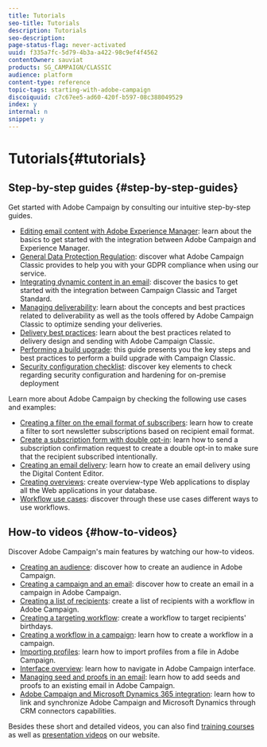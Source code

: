 ```yaml
---
title: Tutorials
seo-title: Tutorials
description: Tutorials
seo-description: 
page-status-flag: never-activated
uuid: f335a7fc-5d79-4b3a-a422-98c9ef4f4562
contentOwner: sauviat
products: SG_CAMPAIGN/CLASSIC
audience: platform
content-type: reference
topic-tags: starting-with-adobe-campaign
discoiquuid: c7c67ee5-ad60-420f-b597-08c388049529
index: y
internal: n
snippet: y
---
```


# Tutorials{#tutorials}

## Step-by-step guides {#step-by-step-guides}

Get started with Adobe Campaign by consulting our intuitive step-by-step guides.

* [Editing email content with Adobe Experience Manager](https://docs.campaign.adobe.com/doc/AC/getting_started/EN/aem.html): learn about the basics to get started with the integration between Adobe Campaign and Experience Manager.
* [General Data Protection Regulation](https://docs.campaign.adobe.com/doc/AC/getting_started/EN/ACC_GDPR.html): discover what Adobe Campaign Classic provides to help you with your GDPR compliance when using our service.
* [Integrating dynamic content in an email](https://docs.campaign.adobe.com/doc/AC/getting_started/EN/target.html): discover the basics to get started with the integration between Campaign Classic and Target Standard.
* [Managing deliverability](https://docs.campaign.adobe.com/doc/AC/getting_started/EN/deliverability.html): learn about the concepts and best practices related to deliverability as well as the tools offered by Adobe Campaign Classic to optimize sending your deliveries.
* [Delivery best practices](https://docs.campaign.adobe.com/doc/AC/getting_started/EN/deliveryBestPractices.html): learn about the best practices related to delivery design and sending with Adobe Campaign Classic.
* [Performing a build upgrade](https://docs.campaign.adobe.com/doc/AC/getting_started/EN/buildUpgrade.html): this guide presents you the key steps and best practices to perform a build upgrade with Campaign Classic.
* [Security configuration checklist](https://docs.campaign.adobe.com/doc/AC/getting_started/EN/security.html): discover key elements to check regarding security configuration and hardening for on-premise deployment

Learn more about Adobe Campaign by checking the following use cases and examples:

* [Creating a filter on the email format of subscribers](../../platform/using/use-case.md#creating-a-filter-on-the-email-format-of-subscribers): learn how to create a filter to sort newsletter subscriptions based on recipient email format.
* [Create a subscription form with double opt-in](../../web/using/use-cases--web-forms.md#create-a-subscription--form-with-double-opt-in): learn how to send a subscription confirmation request to create a double opt-in to make sure that the recipient subscribed intentionally.
* [Creating an email delivery](../../web/using/use-case--creating-an-email-delivery.md): learn how to create an email delivery using the Digital Content Editor.
* [Creating overviews](../../web/using/use-cases--creating-overviews.md): create overview-type Web applications to display all the Web applications in your database.
* [Workflow use cases](../../workflow/using/using-the-local-approval-activity.md): discover through these use cases different ways to use workflows.

## How-to videos {#how-to-videos}

Discover Adobe Campaign's main features by watching our how-to videos.

* [Creating an audience](https://docs.adobe.com/content/help/en/campaign-learn/campaign-classic-tutorials/getting-started/creating-a-list-of-recipients.html#how-to-create-an-audience): discover how to create an audience in Adobe Campaign.
* [Creating a campaign and an email](https://docs.adobe.com/content/help/en/campaign-learn/campaign-classic-tutorials/getting-started/creating-a-campaign-and-an-email.html): discover how to create an email in a campaign in Adobe Campaign.
* [Creating a list of recipients](https://docs.adobe.com/content/help/en/campaign-learn/campaign-classic-tutorials/getting-started/creating-a-list-of-recipients.html): create a list of recipients with a workflow in Adobe Campaign.
* [Creating a targeting workflow](https://docs.adobe.com/content/help/en/campaign-learn/campaign-classic-tutorials/getting-started/creating-a-targeting-workflow.html): create a workflow to target recipients' birthdays.
* [Creating a workflow in a campaign](https://docs.adobe.com/content/help/en/campaign-learn/campaign-classic-tutorials/getting-started/creating-a-workflow.html): learn how to create a workflow in a campaign.
* [Importing profiles](https://docs.adobe.com/content/help/en/campaign-learn/campaign-classic-tutorials/getting-started/importing-profiles.html): learn how to import profiles from a file in Adobe Campaign.
* [Interface overview](https://docs.adobe.com/content/help/en/campaign-learn/campaign-classic-tutorials/getting-started/interface-overview.html): learn how to navigate in Adobe Campaign interface.
* [Managing seed and proofs in an email](https://docs.adobe.com/content/help/en/campaign-learn/campaign-classic-tutorials/getting-started/managing-seed-and-proofs.html): learn how to add seeds and proofs to an existing email in Adobe Campaign.
* [Adobe Campaign and Microsoft Dynamics 365 integration](https://helpx.adobe.com/campaign/kt/acc/using/acc-integrate-dynamics365-with-acc-feature-video-set-up.html): learn how to link and synchronize Adobe Campaign and Microsoft Dynamics through CRM connectors capabilities.

Besides these short and detailed videos, you can also find [training courses](https://training.adobe.com/training/courses.html) as well as [presentation videos](https://www.adobe.com/training/video.html) on our website.
